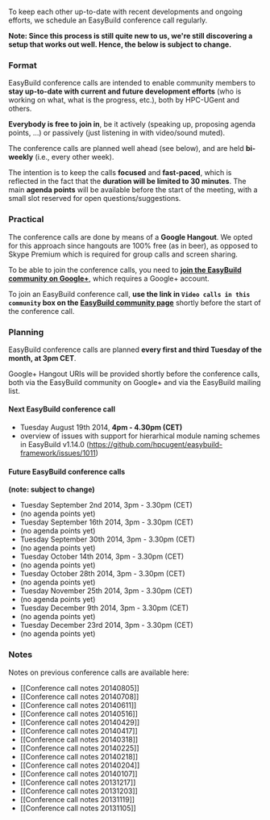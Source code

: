 To keep each other up-to-date with recent developments and ongoing efforts, we schedule an EasyBuild conference call regularly.

**Note: Since this process is still quite new to us, we're still discovering a setup that works out well. Hence, the below is subject to change.**

### Format

EasyBuild conference calls are intended to enable community members to **stay up-to-date with current and future development efforts** (who is working on what, what is the progress, etc.), both by HPC-UGent and others.

**Everybody is free to join in**, be it actively (speaking up, proposing agenda points, ...) or passively (just listening in with video/sound muted).

The conference calls are planned well ahead (see below), and are held **bi-weekly** (i.e., every other week).

The intention is to keep the calls **focused** and **fast-paced**, which is reflected in the fact that the **duration will be limited to 30 minutes**. The main **agenda points** will be available before the start of the meeting, with a small slot reserved for open questions/suggestions.

### Practical

The conference calls are done by means of a **Google Hangout**. We opted for this approach since hangouts are 100% free (as in beer), as opposed to Skype Premium which is required for group calls and screen sharing.

To be able to join the conference calls, you need to [**join the EasyBuild community on Google+**](https://plus.google.com/communities/103632287931200436158), which requires a Google+ account.

To join an EasyBuild conference call, **use the link in `Video calls in this community` box on the [EasyBuild community page](https://plus.google.com/communities/103632287931200436158)** shortly before the start of the conference call.

### Planning

EasyBuild conference calls are planned **every first and third Tuesday of the month, at 3pm CET**.

Google+ Hangout URIs will be provided shortly before the conference calls, both via the EasyBuild community on Google+ and via the EasyBuild mailing list.

#### Next EasyBuild conference call

 * Tuesday August 19th 2014, **4pm - 4.30pm (CET)**
  * overview of issues with support for hierarhical module naming schemes in EasyBuild v1.14.0 (https://github.com/hpcugent/easybuild-framework/issues/1011)

#### Future EasyBuild conference calls

**(note: subject to change)**

 * Tuesday September 2nd 2014, 3pm - 3.30pm (CET)
  * (no agenda points yet)
 * Tuesday September 16th 2014, 3pm - 3.30pm (CET)
  * (no agenda points yet)
 * Tuesday September 30th 2014, 3pm - 3.30pm (CET)
  * (no agenda points yet)
 * Tuesday October 14th 2014, 3pm - 3.30pm (CET)
  * (no agenda points yet)
 * Tuesday October 28th 2014, 3pm - 3.30pm (CET)
  * (no agenda points yet)
 * Tuesday November 25th 2014, 3pm - 3.30pm (CET)
  * (no agenda points yet)
 * Tuesday December 9th 2014, 3pm - 3.30pm (CET)
  * (no agenda points yet)
 * Tuesday December 23rd 2014, 3pm - 3.30pm (CET)
  * (no agenda points yet)

### Notes

Notes on previous conference calls are available here:

 * [[Conference call notes 20140805]]
 * [[Conference call notes 20140708]]
 * [[Conference call notes 20140611]]
 * [[Conference call notes 20140516]]
 * [[Conference call notes 20140429]]
 * [[Conference call notes 20140417]]
 * [[Conference call notes 20140318]]
 * [[Conference call notes 20140225]]
 * [[Conference call notes 20140218]]
 * [[Conference call notes 20140204]]
 * [[Conference call notes 20140107]]
 * [[Conference call notes 20131217]]
 * [[Conference call notes 20131203]]
 * [[Conference call notes 20131119]]
 * [[Conference call notes 20131105]]